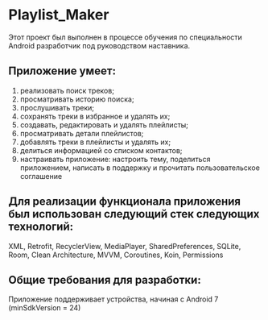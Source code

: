 # Playlist_Maker
Этот проект был выполнен в процессе обучения по специальности Android разработчик под руководством наставника.

## Приложение умеет:

1) реализовать поиск треков;
2) просматривать историю поиска;
3) прослушивать треки;
4) сохранять треки в избранное и удалять их;
5) создавать, редактировать и удалять плейлисты;
6) просматривать детали плейлистов;
7) добавлять треки в плейлисты и удалять их;
8) делиться информацией со списком контактов;
9) настраивать приложение: настроить тему, поделиться приложением, написать в поддержку и прочитать пользовательское соглашение

## Для реализации функционала приложения был использован следующий стек следующих технологий:

XML, Retrofit, RecyclerView, MediaPlayer, SharedPreferences, SQLite, Room, Clean Architecture, MVVM, Coroutines, Koin, Permissions

## Общие требования для разработки:

 Приложение поддерживает устройства, начиная с Android 7 (minSdkVersion = 24)


